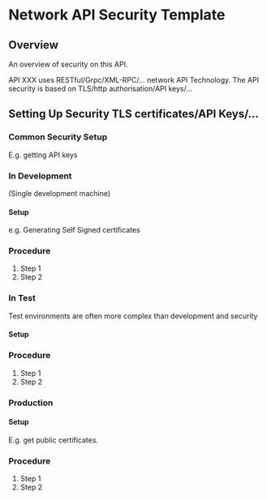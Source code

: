 # Network API Security  Template

## Overview

An overview of security on this API.

API XXX uses RESTful/Grpc/XML-RPC/... network API Technology.
The API security is based on TLS/http authorisation/API keys/...

## Setting Up Security TLS certificates/API Keys/...

### Common Security Setup

E.g. getting API keys

### In Development

(Single development machine)

#### Setup

e.g. Generating Self Signed certificates

### Procedure

1. Step 1
2. Step 2

### In Test

Test environments are often more complex than development and
security

#### Setup

### Procedure

1. Step 1
2. Step 2


### Production

#### Setup

E.g. get public certificates.

### Procedure

1. Step 1
2. Step 2
